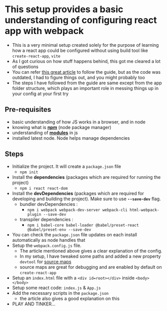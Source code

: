# This setup provides a basic understanding of configuring react app with webpack

- This is a very minimal setup created solely for the purpose of learning how a react app could be configured without using build tool like `create-react-app`, `vite`
- As I got curious on how stuff happens behind, this got me cleared a lot of questions
- You can refer [this great article](https://www.freecodecamp.org/news/an-intro-to-webpack-what-it-is-and-how-to-use-it-8304ecdc3c60/?utm_source=pocket_mylist) to follow the guide, but as the code was outdated, I had to figure things out, and you might probably too
- The steps I have followed from the guide are same except from the app folder structure, which plays an important role in messing things up in your config at your first try

## Pre-requisites

- basic understanding of how JS works in a browser, and in node
- knowing what is [**npm**](https://www.freecodecamp.org/news/what-is-npm-a-node-package-manager-tutorial-for-beginners/?utm_source=pocket_mylist) (node package manager)
- understanding of [**modules**](https://javascript.info/modules-intro?utm_source=pocket_mylist) in js
- installed latest node. Node helps manage dependencies

## Steps

- Initialize the project. It will create a `package.json` file
  - `npm init`
- Install the **dependencies** (packages which are required for running the project)
  - `npm i react react-dom`
- Install the **devDependencies** (packages which are required for developing and building the project). Make sure to use **`--save-dev`** flag.
  - bundler devDependencies :
    - `npm i webpack webpack-dev-server webpack-cli html-webpack-plugin --save-dev`
  - transpiler dependencies :
    - `npm i babel-core babel-loader @babel/preset-react @babel/preset-env --save-dev`
- You can check the `package.json` file updates on each install automatically as node handles that
- Setup the `webpack.config.js` file.
  - The article mentioned above gives a clear explanation of the config.
  - In my setup, I have tweaked some paths and added a new property `devtool` for [source maps](https://survivejs.com/webpack/building/source-maps/?utm_source=pocket_mylist)
  - source maps are great for debugging and are enabled by default on `create-react-app`
- Setup an `index.html` file with a `<div id=root></div>` inside `<body></body>`
- Setup some react code: `index.js` & `App.js`
- Add the necessary scripts in the `package.json`
  - the article also gives a good explanation on this
- PLAY AND TINKER...